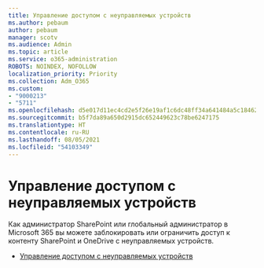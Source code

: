 ```yaml
---
title: Управление доступом с неуправляемых устройств
ms.author: pebaum
author: pebaum
manager: scotv
ms.audience: Admin
ms.topic: article
ms.service: o365-administration
ROBOTS: NOINDEX, NOFOLLOW
localization_priority: Priority
ms.collection: Adm_O365
ms.custom:
- "9000213"
- "5711"
ms.openlocfilehash: d5e017d11ec4cd2e5f26e19af1c6dc48ff34a641484a5c184625070253885354
ms.sourcegitcommit: b5f7da89a650d2915dc652449623c78be6247175
ms.translationtype: HT
ms.contentlocale: ru-RU
ms.lasthandoff: 08/05/2021
ms.locfileid: "54103349"
---
```

# <a name="control-access-from-unmanaged-devices"></a>Управление доступом с неуправляемых устройств

Как администратор SharePoint или глобальный администратор в Microsoft 365 вы можете заблокировать или ограничить доступ к контенту SharePoint и OneDrive с неуправляемых устройств.

- [Управление доступом с неуправляемых устройств](https://docs.microsoft.com/sharepoint/control-access-from-unmanaged-devices)

